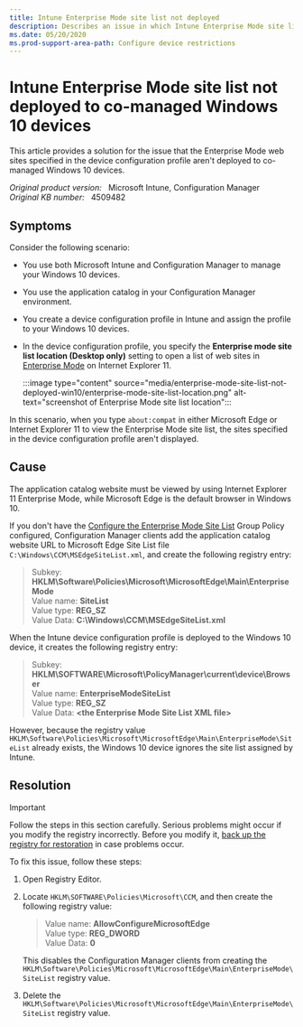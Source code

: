```yaml
---
title: Intune Enterprise Mode site list not deployed
description: Describes an issue in which Intune Enterprise Mode site list isn't deployed to co-managed Windows 10 devices.
ms.date: 05/20/2020
ms.prod-support-area-path: Configure device restrictions
---
```

# Intune Enterprise Mode site list not deployed to co-managed Windows 10 devices

This article provides a solution for the issue that the Enterprise Mode web sites specified in the device configuration profile aren't deployed to co-managed Windows 10 devices.

_Original product version:_ &nbsp; Microsoft Intune, Configuration Manager  
_Original KB number:_ &nbsp; 4509482

## Symptoms

Consider the following scenario:

- You use both Microsoft Intune and Configuration Manager to manage your Windows 10 devices.
- You use the application catalog in your Configuration Manager environment.
- You create a device configuration profile in Intune and assign the profile to your Windows 10 devices.
- In the device configuration profile, you specify the **Enterprise mode site list location (Desktop only)** setting to open a list of web sites in [Enterprise Mode](/internet-explorer/ie11-deploy-guide/what-is-enterprise-mode#what-is-enterprise-mode) on Internet Explorer 11.

  :::image type="content" source="media/enterprise-mode-site-list-not-deployed-win10/enterprise-mode-site-list-location.png" alt-text="screenshot of Enterprise Mode site list location":::

In this scenario, when you type `about:compat` in either Microsoft Edge or Internet Explorer 11 to view the Enterprise Mode site list, the sites specified in the device configuration profile aren't displayed.

## Cause

The application catalog website must be viewed by using Internet Explorer 11 Enterprise Mode, while Microsoft Edge is the default browser in Windows 10.

If you don't have the [Configure the Enterprise Mode Site List](/microsoft-edge/deploy/group-policies/interoperability-enterprise-guidance-gp#configure-the-enterprise-mode-site-list) Group Policy configured, Configuration Manager clients add the application catalog website URL to Microsoft Edge Site List file `C:\Windows\CCM\MSEdgeSiteList.xml`, and create the following registry entry:

> Subkey: **HKLM\Software\Policies\Microsoft\MicrosoftEdge\Main\EnterpriseMode**  
> Value name: **SiteList**  
> Value type: **REG_SZ**  
> Value Data: **C:\Windows\CCM\MSEdgeSiteList.xml**

When the Intune device configuration profile is deployed to the Windows 10 device, it creates the following registry entry:

> Subkey: **HKLM\SOFTWARE\Microsoft\PolicyManager\current\device\Browser**  
> Value name: **EnterpriseModeSiteList**  
> Value type: **REG_SZ**  
> Value Data: **\<the Enterprise Mode Site List XML file>**

However, because the registry value `HKLM\Software\Policies\Microsoft\MicrosoftEdge\Main\EnterpriseMode\SiteList` already exists, the Windows 10 device ignores the site list assigned by Intune.

## Resolution

> [!IMPORTANT]
> Follow the steps in this section carefully. Serious problems might occur if you modify the registry incorrectly. Before you modify it, [back up the registry for restoration](https://support.microsoft.com/help/322756) in case problems occur.

To fix this issue, follow these steps:

1. Open Registry Editor.
2. Locate `HKLM\SOFTWARE\Policies\Microsoft\CCM`, and then create the following registry value:

    > Value name: **AllowConfigureMicrosoftEdge**  
    > Value type: **REG_DWORD**  
    > Value Data: **0**

    This disables the Configuration Manager clients from creating the `HKLM\Software\Policies\Microsoft\MicrosoftEdge\Main\EnterpriseMode\SiteList` registry value.

3. Delete the `HKLM\Software\Policies\Microsoft\MicrosoftEdge\Main\EnterpriseMode\SiteList` registry value.
